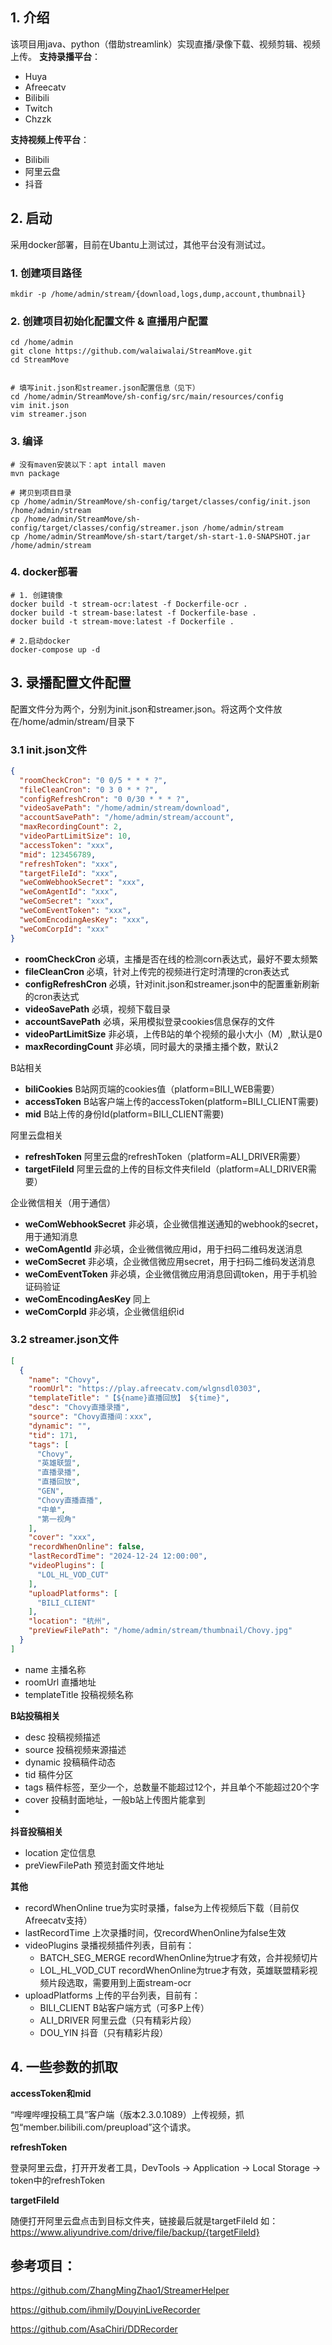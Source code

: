 ## 1. 介绍

该项目用java、python（借助streamlink）实现直播/录像下载、视频剪辑、视频上传。
**支持录播平台**：

- Huya
- Afreecatv
- Bilibili
- Twitch
- Chzzk

**支持视频上传平台**：

- Bilibili
- 阿里云盘
- 抖音

## 2. 启动

采用docker部署，目前在Ubantu上测试过，其他平台没有测试过。

### 1. 创建项目路径
```shell
mkdir -p /home/admin/stream/{download,logs,dump,account,thumbnail}

```

### 2. 创建项目初始化配置文件 & 直播用户配置
```shell
cd /home/admin
git clone https://github.com/walaiwalai/StreamMove.git
cd StreamMove


# 填写init.json和streamer.json配置信息（见下）
cd /home/admin/StreamMove/sh-config/src/main/resources/config
vim init.json
vim streamer.json
```

### 3. 编译
```shell
# 没有maven安装以下：apt intall maven
mvn package

# 拷贝到项目目录
cp /home/admin/StreamMove/sh-config/target/classes/config/init.json /home/admin/stream
cp /home/admin/StreamMove/sh-config/target/classes/config/streamer.json /home/admin/stream
cp /home/admin/StreamMove/sh-start/target/sh-start-1.0-SNAPSHOT.jar /home/admin/stream

```
### 4. docker部署
```shell
# 1. 创建镜像
docker build -t stream-ocr:latest -f Dockerfile-ocr .
docker build -t stream-base:latest -f Dockerfile-base .
docker build -t stream-move:latest -f Dockerfile .

# 2.启动docker
docker-compose up -d
```

## 3. 录播配置文件配置

配置文件分为两个，分别为init.json和streamer.json。将这两个文件放在/home/admin/stream/目录下

### 3.1 init.json文件

```json
{
  "roomCheckCron": "0 0/5 * * * ?",
  "fileCleanCron": "0 3 0 * * ?",
  "configRefreshCron": "0 0/30 * * * ?",
  "videoSavePath": "/home/admin/stream/download",
  "accountSavePath": "/home/admin/stream/account",
  "maxRecordingCount": 2,
  "videoPartLimitSize": 10,
  "accessToken": "xxx",
  "mid": 123456789,
  "refreshToken": "xxx",
  "targetFileId": "xxx",
  "weComWebhookSecret": "xxx",
  "weComAgentId": "xxx",
  "weComSecret": "xxx",
  "weComEventToken": "xxx",
  "weComEncodingAesKey": "xxx",
  "weComCorpId": "xxx"
}

```

- **roomCheckCron**     必填，主播是否在线的检测corn表达式，最好不要太频繁
- **fileCleanCron**     必填，针对上传完的视频进行定时清理的cron表达式
- **configRefreshCron** 必填，针对init.json和streamer.json中的配置重新刷新的cron表达式
- **videoSavePath**     必填，视频下载目录
- **accountSavePath**   必填，采用模拟登录cookies信息保存的文件
- **videoPartLimitSize** 非必填，上传B站的单个视频的最小大小（M）,默认是0
- **maxRecordingCount**  非必填，同时最大的录播主播个数，默认2

B站相关

- **biliCookies**      B站网页端的cookies值（platform=BILI_WEB需要）
- **accessToken**      B站客户端上传的accessToken(platform=BILI_CLIENT需要)
- **mid**              B站上传的身份Id(platform=BILI_CLIENT需要)

阿里云盘相关

- **refreshToken**     阿里云盘的refreshToken（platform=ALI_DRIVER需要）
- **targetFileId**     阿里云盘的上传的目标文件夹fileId（platform=ALI_DRIVER需要）

企业微信相关（用于通信）
- **weComWebhookSecret**  非必填，企业微信推送通知的webhook的secret，用于通知消息
- **weComAgentId**  非必填，企业微信微应用id，用于扫码二维码发送消息
- **weComSecret**  非必填，企业微信微应用secret，用于扫码二维码发送消息
- **weComEventToken**  非必填，企业微信微应用消息回调token，用于手机验证码验证
- **weComEncodingAesKey**  同上
- **weComCorpId**  非必填，企业微信组织id

### 3.2 streamer.json文件

```json
[
  {
    "name": "Chovy",
    "roomUrl": "https://play.afreecatv.com/wlgnsdl0303",
    "templateTitle": "【${name}直播回放】 ${time}",
    "desc": "Chovy直播录播",
    "source": "Chovy直播间：xxx",
    "dynamic": "",
    "tid": 171,
    "tags": [
      "Chovy",
      "英雄联盟",
      "直播录播",
      "直播回放",
      "GEN",
      "Chovy直播直播",
      "中单",
      "第一视角"
    ],
    "cover": "xxx",
    "recordWhenOnline": false,
    "lastRecordTime": "2024-12-24 12:00:00",
    "videoPlugins": [
      "LOL_HL_VOD_CUT"
    ],
    "uploadPlatforms": [
      "BILI_CLIENT"
    ],
    "location": "杭州",
    "preViewFilePath": "/home/admin/stream/thumbnail/Chovy.jpg"
  }
]
```

- name 主播名称
- roomUrl 直播地址
- templateTitle 投稿视频名称

**B站投稿相关**
- desc 投稿视频描述
- source 投稿视频来源描述
- dynamic 投稿稿件动态
- tid 稿件分区
- tags 稿件标签，至少一个，总数量不能超过12个，并且单个不能超过20个字
- cover 投稿封面地址，一般b站上传图片能拿到
- 
**抖音投稿相关**
- location 定位信息
- preViewFilePath 预览封面文件地址

**其他**
- recordWhenOnline true为实时录播，false为上传视频后下载（目前仅Afreecatv支持）
- lastRecordTime 上次录播时间，仅recordWhenOnline为false生效
- videoPlugins 录播视频插件列表，目前有：
    - BATCH_SEG_MERGE recordWhenOnline为true才有效，合并视频切片
    - LOL_HL_VOD_CUT recordWhenOnline为true才有效，英雄联盟精彩视频片段选取，需要用到上面stream-ocr
- uploadPlatforms 上传的平台列表，目前有：
    - BILI_CLIENT B站客户端方式（可多P上传）
    - ALI_DRIVER 阿里云盘（只有精彩片段）
    - DOU_YIN 抖音（只有精彩片段）

## 4. 一些参数的抓取

**accessToken和mid**

“哔哩哔哩投稿工具”客户端（版本2.3.0.1089）上传视频，抓包“member.bilibili.com/preupload”这个请求。

**refreshToken**

登录阿里云盘，打开开发者工具，DevTools -> Application -> Local Storage -> token中的refreshToken

**targetFileId**

随便打开阿里云盘点击到目标文件夹，链接最后就是targetFileId
如：https://www.aliyundrive.com/drive/file/backup/{targetFileId}

## 参考项目：
https://github.com/ZhangMingZhao1/StreamerHelper

https://github.com/ihmily/DouyinLiveRecorder

https://github.com/AsaChiri/DDRecorder